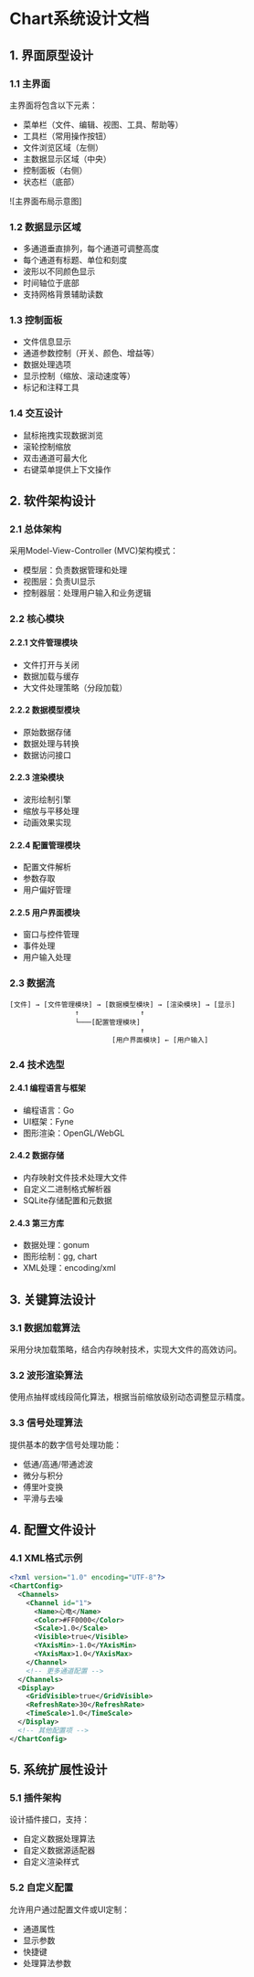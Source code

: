 # Chart系统设计文档

## 1. 界面原型设计

### 1.1 主界面
主界面将包含以下元素：
- 菜单栏（文件、编辑、视图、工具、帮助等）
- 工具栏（常用操作按钮）
- 文件浏览区域（左侧）
- 主数据显示区域（中央）
- 控制面板（右侧）
- 状态栏（底部）

![主界面布局示意图]

### 1.2 数据显示区域
- 多通道垂直排列，每个通道可调整高度
- 每个通道有标题、单位和刻度
- 波形以不同颜色显示
- 时间轴位于底部
- 支持网格背景辅助读数

### 1.3 控制面板
- 文件信息显示
- 通道参数控制（开关、颜色、增益等）
- 数据处理选项
- 显示控制（缩放、滚动速度等）
- 标记和注释工具

### 1.4 交互设计
- 鼠标拖拽实现数据浏览
- 滚轮控制缩放
- 双击通道可最大化
- 右键菜单提供上下文操作

## 2. 软件架构设计

### 2.1 总体架构
采用Model-View-Controller (MVC)架构模式：
- 模型层：负责数据管理和处理
- 视图层：负责UI显示
- 控制器层：处理用户输入和业务逻辑

### 2.2 核心模块

#### 2.2.1 文件管理模块
- 文件打开与关闭
- 数据加载与缓存
- 大文件处理策略（分段加载）

#### 2.2.2 数据模型模块
- 原始数据存储
- 数据处理与转换
- 数据访问接口

#### 2.2.3 渲染模块
- 波形绘制引擎
- 缩放与平移处理
- 动画效果实现

#### 2.2.4 配置管理模块
- 配置文件解析
- 参数存取
- 用户偏好管理

#### 2.2.5 用户界面模块
- 窗口与控件管理
- 事件处理
- 用户输入处理

### 2.3 数据流

```
[文件] → [文件管理模块] → [数据模型模块] → [渲染模块] → [显示]
                ↑               ↑
                └───[配置管理模块]
                                ↑
                         [用户界面模块] ← [用户输入]
```

### 2.4 技术选型

#### 2.4.1 编程语言与框架
- 编程语言：Go
- UI框架：Fyne
- 图形渲染：OpenGL/WebGL

#### 2.4.2 数据存储
- 内存映射文件技术处理大文件
- 自定义二进制格式解析器
- SQLite存储配置和元数据

#### 2.4.3 第三方库
- 数据处理：gonum
- 图形绘制：gg, chart
- XML处理：encoding/xml

## 3. 关键算法设计

### 3.1 数据加载算法
采用分块加载策略，结合内存映射技术，实现大文件的高效访问。

### 3.2 波形渲染算法
使用点抽样或线段简化算法，根据当前缩放级别动态调整显示精度。

### 3.3 信号处理算法
提供基本的数字信号处理功能：
- 低通/高通/带通滤波
- 微分与积分
- 傅里叶变换
- 平滑与去噪

## 4. 配置文件设计

### 4.1 XML格式示例
```xml
<?xml version="1.0" encoding="UTF-8"?>
<ChartConfig>
  <Channels>
    <Channel id="1">
      <Name>心电</Name>
      <Color>#FF0000</Color>
      <Scale>1.0</Scale>
      <Visible>true</Visible>
      <YAxisMin>-1.0</YAxisMin>
      <YAxisMax>1.0</YAxisMax>
    </Channel>
    <!-- 更多通道配置 -->
  </Channels>
  <Display>
    <GridVisible>true</GridVisible>
    <RefreshRate>30</RefreshRate>
    <TimeScale>1.0</TimeScale>
  </Display>
  <!-- 其他配置项 -->
</ChartConfig>
```

## 5. 系统扩展性设计

### 5.1 插件架构
设计插件接口，支持：
- 自定义数据处理算法
- 自定义数据源适配器
- 自定义渲染样式

### 5.2 自定义配置
允许用户通过配置文件或UI定制：
- 通道属性
- 显示参数
- 快捷键
- 处理算法参数 